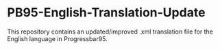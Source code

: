 # PB95-English-Translation-Update
This repository contains an updated/improved .xml translation file for the English language in Progressbar95.
